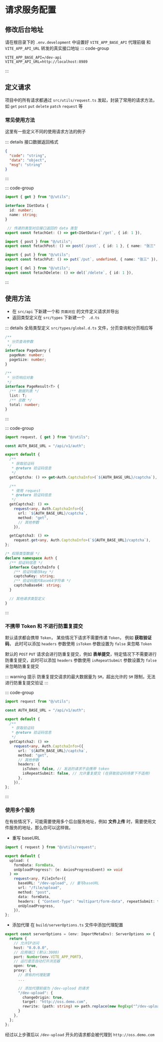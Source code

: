 # 请求服务配置

## 修改后台地址

请在根目录下的 `.env.development` 中设置好 `VITE_APP_BASE_API` 代理前缀 和 `VITE_APP_API_URL` 转发的真实接口地址
::: code-group

```env [.env.development]
VITE_APP_BASE_API=/dev-api
VITE_APP_API_URL=http://localhost:8989
```

:::

## 定义请求

项目中的所有请求都通过 `src/utils/request.ts` 发起，封装了常用的请求方法，如 `get` `post` `put` `delete` `patch` `request` 等

### 常见使用方法

这里有一些定义不同的使用请求方法的例子

::: details 接口数据返回格式

```json
{
  "code": "string",
  "data": "object",
  "msg": "string"
}
```

:::

::: code-group

```ts [GET请求]
import { get } from "@/utils";

interface IGetData {
  id: number;
  name: string;
}

 // 传递的类型对应接口返回的 data 类型
export const fetachGet: () => get<IGetData>(`/get`, { id: 1 }),
```

```ts [POST请求]
import { post } from "@/utils";
export const fetachPost: () => post(`/post`, { id: 1 }, { name: "张三" }),
```

```ts [PUT请求]
import { put } from "@/utils";
export const fetachPut: () => put(`/put`, undefined, { name: "张三" }),
```

```ts [DELETE请求]
import { del } from "@/utils";
export const fetachDelete: () => del(`/delete`, { id: 1 }),
```

:::

## 使用方法

- 在 `src/api` 下新建一个和 `页面对应` 的文件定义请求并导出
- 返回类型定义在 `src/types` 下新建一个 ` .d.ts`

::: details 全局类型定义 `src/types/global.d.ts` 文件，分页查询和分页相应等

```ts
/**
 * 分页查询参数
 */
interface PageQuery {
  pageNum: number;
  pageSize: number;
}

/**
 * 分页响应对象
 */
interface PageResult<T> {
  /** 数据列表 */
  list: T;
  /** 总数 */
  total: number;
}
```

:::

::: code-group

```ts [src/api/auth.ts]
import request, { get } from "@/utils";

const AUTH_BASE_URL = "/api/v1/auth";

export default {
  /**
   * 获取验证码
   * @return 验证码信息
   */
  getCaptcha: () => get<Auth.CaptchaInfo>(`${AUTH_BASE_URL}/captcha`),

  /**
   * 使用 request
   * @return 验证码信息
   */
  getCaptcha2: () =>
    request<any, Auth.CaptchaInfo>({
      url: `${AUTH_BASE_URL}/captcha`,
      method: "get",
      // 其他参数
    }),

  getCaptcha3: () =>
    request.get<any, Auth.CaptchaInfo>(`${AUTH_BASE_URL}/captcha`),
};
```

```ts [src/types/auth.d.ts]
/* 权限类型数据 */
declare namespace Auth {
  /** 验证码信息 */
  interface CaptchaInfo {
    /** 验证码缓存key */
    captchaKey: string;
    /** 验证码图片Base64字符串 */
    captchaBase64: string;
  }

  // 其他请求类型定义
}
```

:::

### 不携带 Token 和 不进行防重复提交

默认请求都会携带 `Token`， 某些情况下请求不需要传递 `Token`， 例如 **获取验证码**， 此时可以添加 `headers` 参数使用 `isToken` 参数设置为 `false` 来忽略 `Token`

默认的 `POST` `PUT` 请求会进行防重复提交，例如 **表单提交**，特定情况下不需要进行防重复提交，此时可以添加 `headers` 参数使用 `isRepeatSubmit` 参数设置为 `false` 来忽略防重复提交

::: warning 提示
防重复提交请求的最大数据量为 `5M`，超出允许的 `5M` 限制，无法进行防重复提交验证
:::

::: code-group

```ts [src/api/auth.ts]
import request from "@/utils";

const AUTH_BASE_URL = "/api/v1/auth";

export default {
  /**
   * 获取验证码
   * @return 验证码信息
   */
  getCaptcha2: () =>
    request<any, Auth.CaptchaInfo>({
      url: `${AUTH_BASE_URL}/captcha`,
      method: "get",
      // 其他参数
      headers: {
        isToken: false, // 发送的请求不会携带 token
        isRepeatSubmit: false, // 允许重复提交 (在获取验证码场景下不适用)
      },
    }),
};
```

:::

### 使用多个服务

在有些情况下，可能需要使用多个后台服务地址，例如 **文件上传** 时，需要使用文件服务的地址，那么你可以这样做。

- 重写 baseURL

```ts
import { request } from "@/utils/request";

export default {
  upload: (
    formData: FormData,
    onUploadProgress?: (e: AxiosProgressEvent) => void
  ) =>
    request<any, FileInfo>({
      baseURL: "/dev-upload", // 重写baseURL
      url: "/file/upload",
      method: "post",
      data: formData,
      headers: { "Content-Type": "multipart/form-data", repeatSubmit: false },
      onUploadProgress,
    }),
};
```

- 添加代理
  在 `build/serverOptions.ts` 文件中添加代理配置

```ts
export const serverOptions = (env: ImportMetaEnv): ServerOptions => {
  return {
    // 允许IP访问
    host: "0.0.0.0",
    // 应用端口 (默认:3000)
    port: Number(env.VITE_APP_PORT),
    // 运行是否自动打开浏览器
    open: true,
    proxy: {
      // 原有的代理配置
      ...

      // 添加代理前缀为 /dev-upload 的请求
      "/dev-upload": {
        changeOrigin: true,
        target: "http://oss.demo.com",
        rewrite: (path: string) => path.replace(new RegExp("^/dev-upload", ""),
      }
    },
  };
};
```

经过以上步骤后以 `/dev-upload` 开头的请求都会被代理到 `http://oss.demo.com`
